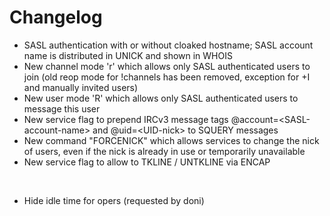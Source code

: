 # Changelog
* SASL authentication with or without cloaked hostname; SASL account name is distributed in UNICK and shown in WHOIS
* New channel mode 'r' which allows only SASL authenticated users to join (old reop mode for !channels has been removed, exception for +I and manually invited users)
* New user mode 'R' which allows only SASL authenticated users to message this user
* New service flag to prepend IRCv3 message tags @account=&lt;SASL-account-name&gt; and @uid=&lt;UID-nick&gt; to SQUERY messages
* New command "FORCENICK" which allows services to change the nick of users, even if the nick is already in use or temporarily unavailable
* New service flag to allow to TKLINE / UNTKLINE via ENCAP
<br>

* Hide idle time for opers (requested by doni)
